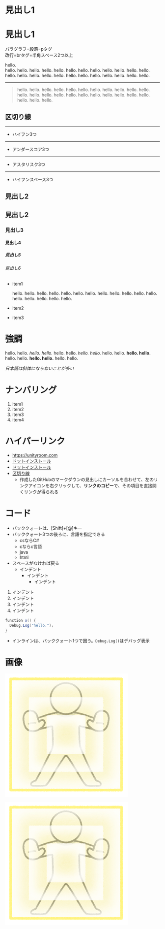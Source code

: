 # 見出し1

見出し1
===

パラグラフ=段落=pタグ  
改行=brタグ=半角スペース2つ以上

hello.  
hello. hello. hello. hello. hello. hello. hello. hello. hello. hello. hello. hello. hello. hello. hello. hello. hello. hello. hello. hello. hello. hello. hello. hello.

---

> hello. hello. hello. hello. hello. hello. hello. hello. hello. hello. hello. hello. hello. hello. hello. hello. hello. hello. hello. hello. hello. hello. hello. hello. hello.

## 区切り線

---
- ハイフン3つ

___
- アンダースコア3つ

***
- アスタリスク3つ

- - -
- ハイフンスペース3つ


## 見出し2

見出し2
---

### 見出し3

#### 見出し4

##### 見出し5

###### 見出し6

- item1

    hello. hello.
hello. hello. hello. hello.
hello. hello. hello. hello. hello.
hello.
hello. hello. hello. hello.
hello.

- item2
- item3


# 強調
hello. hello. *hello. hello.* hello. hello. _hello. hello._ hello. hello. **hello. hello.** hello. hello. __hello. hello.__ hello. hello.

*日本語は斜体にならないことが多い*

# ナンバリング

1. item1
1. item2
1. item3
1. item4

# ハイパーリンク

- https://unityroom.com
- [ドットインストール](https://dotinstall.com)
- [ドットインストール](https://dotinstall.com "動画学習サイト")
- [区切り線](https://github.com/dat19/md-rensyu#区切り線)
  - 作成したGitHubのマークダウンの見出しにカーソルを合わせて、左のリンクアイコンを右クリックして、**リンクのコピー**で、その項目を直接開くリンクが得られる

# コード

- バッククォートは、[Shift]+[@]キー
- バッククォート3つの後ろに、言語を指定できる
  - csならC#
  - cならc言語
  - java
  - html
- スペースがなければ戻る
  - インデント
    - インデント
      - インデント

1. インデント
  1. インデント
  1. インデント
1. インデント

```cs
function x() {
  Debug.Log("hello.");
}
```

- インラインは、バッククォート1つで囲う。`Debug.Log()`はデバッグ表示

# 画像

![画像](figure_barrier_plate.png "from いらすとや")

[![画像](figure_barrier_plate.png "from いらすとや")](https://www.irasutoya.com/)

